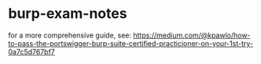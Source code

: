 # burp-exam-notes

for a more comprehensive guide, see:
https://medium.com/@kpawlo/how-to-pass-the-portswigger-burp-suite-certified-practicioner-on-your-1st-try-0a7c5d767bf7
